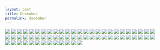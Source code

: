 ```yaml
---
layout: post
title: December
permalink: december
---
```


![](https://i.imgur.com/xfFwDVt.jpg)
![](https://i.imgur.com/7zQU3Nn.jpg)
![](https://i.imgur.com/kDuudlX.jpg)
![](https://i.imgur.com/wfArCbR.jpg)
![](https://i.imgur.com/dG6nEDc.jpg)
![](https://i.imgur.com/sIiOiTX.jpg)
![](https://i.imgur.com/vK4i4RD.jpg)
![](https://i.imgur.com/9Ah6BKa.jpg)
![](https://i.imgur.com/MIg06yW.jpg)
![](https://i.imgur.com/Ulo8UNI.jpg)
![](https://i.imgur.com/rWz6iJN.jpg)
![](https://i.imgur.com/GaYdXuo.jpg)
![](https://i.imgur.com/ry8NMF3.jpg)
![](https://i.imgur.com/DOVEm17.jpg)
![](https://i.imgur.com/yJHQFFR.jpg)
![](https://i.imgur.com/GNuIAQy.jpg)
![](https://i.imgur.com/F3XsbON.jpg)
![](https://i.imgur.com/oju2djn.jpg)
![](https://i.imgur.com/wAdvqsl.jpg)
![](https://i.imgur.com/6R6GmVh.jpg)
![](https://i.imgur.com/Vt6vL22.jpg)
![](https://i.imgur.com/T2f1G9V.jpg)
![](https://i.imgur.com/kqwvxOc.jpg)
![](https://i.imgur.com/6d8PFdk.jpg)
![](https://i.imgur.com/aV9EU1f.jpg)
![](https://i.imgur.com/D9JL50z.jpg)
![](https://i.imgur.com/1rmcLfN.jpg)
![](https://i.imgur.com/PpJWI9g.jpg)
![](https://i.imgur.com/ckBGUA9.jpg)
![](https://i.imgur.com/g0erRxs.jpg)
![](https://i.imgur.com/29aYNuR.jpg)
![](https://i.imgur.com/HNdoEIj.jpg)
![](https://i.imgur.com/0zQpfMj.jpg)
![](https://i.imgur.com/GE9Zh2k.jpg)
![](https://i.imgur.com/rAxr6cM.jpg)
![](https://i.imgur.com/lM6yKF9.jpg)
![](https://i.imgur.com/Fa1FgCp.jpg)
![](https://i.imgur.com/T3hWUuR.jpg)
![](https://i.imgur.com/3XFWemq.jpg)
![](https://i.imgur.com/RUDOPWS.jpg)
![](https://i.imgur.com/DUj5IPm.jpg)
![](https://i.imgur.com/fBrCzlr.jpg)
![](https://i.imgur.com/G0lvuth.jpg)
![](https://i.imgur.com/xYQu93Q.jpg)
![](https://i.imgur.com/ygu6rr8.jpg)
![](https://i.imgur.com/6V01gXK.jpg)
![](https://i.imgur.com/5QPzE5G.jpg)
![](https://i.imgur.com/5iD1Gul.jpg)
![](https://i.imgur.com/TyQNGeq.jpg)
![](https://i.imgur.com/bvZ6rYY.jpg)
![](https://i.imgur.com/6RHUE8J.jpg)
![](https://i.imgur.com/8ijYECc.jpg)
![](https://i.imgur.com/eQ6WZdk.jpg)
![](https://i.imgur.com/jG3FAk5.jpg)
![](https://i.imgur.com/9WDxKEN.jpg)
![](https://i.imgur.com/n7qcDzc.jpg)
![](https://i.imgur.com/oMWPHvB.jpg)
![](https://i.imgur.com/sRmxXXo.jpg)
![](https://i.imgur.com/pgZ5LRo.jpg)
![](https://i.imgur.com/CtTm6JI.jpg)
![](https://i.imgur.com/TDTv22u.jpg)
![](https://i.imgur.com/V6Cvl9D.jpg)
![](https://i.imgur.com/WySUDAP.jpg)

